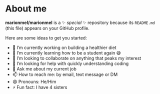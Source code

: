 # About me


**marionmel/marionmel** is a ✨ _special_ ✨ repository because its `README.md` (this file) appears on your GitHub profile.

Here are some ideas to get you started:

- 🔭 I’m currently working on building a healthier diet
- 🌱 I’m currently learning how to be a student again 😅
- 👯 I’m looking to collaborate on anything that peaks my interest
- 🤔 I’m looking for help with quickly understanding coding
- 💬 Ask me about my current job
- 📫 How to reach me: by email, text message or DM
- 😄 Pronouns: He/Him
- ⚡ Fun fact: I have 4 sisters
